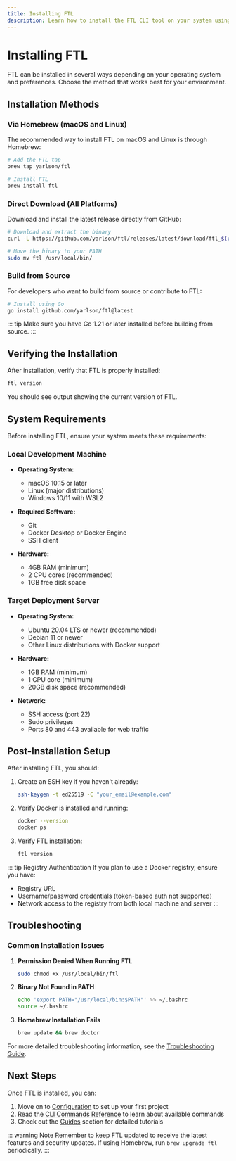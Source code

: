 ```yaml
---
title: Installing FTL
description: Learn how to install the FTL CLI tool on your system using various methods
---
```


# Installing FTL

FTL can be installed in several ways depending on your operating system and preferences. Choose the method that works best for your environment.

## Installation Methods

### Via Homebrew (macOS and Linux)

The recommended way to install FTL on macOS and Linux is through Homebrew:

```bash
# Add the FTL tap
brew tap yarlson/ftl

# Install FTL
brew install ftl
```

### Direct Download (All Platforms)

Download and install the latest release directly from GitHub:

```bash
# Download and extract the binary
curl -L https://github.com/yarlson/ftl/releases/latest/download/ftl_$(uname -s)_$(uname -m).tar.gz | tar xz

# Move the binary to your PATH
sudo mv ftl /usr/local/bin/
```

### Build from Source

For developers who want to build from source or contribute to FTL:

```bash
# Install using Go
go install github.com/yarlson/ftl@latest
```

::: tip
Make sure you have Go 1.21 or later installed before building from source.
:::

## Verifying the Installation

After installation, verify that FTL is properly installed:

```bash
ftl version
```

You should see output showing the current version of FTL.

## System Requirements

Before installing FTL, ensure your system meets these requirements:

### Local Development Machine

- **Operating System:**

  - macOS 10.15 or later
  - Linux (major distributions)
  - Windows 10/11 with WSL2

- **Required Software:**

  - Git
  - Docker Desktop or Docker Engine
  - SSH client

- **Hardware:**
  - 4GB RAM (minimum)
  - 2 CPU cores (recommended)
  - 1GB free disk space

### Target Deployment Server

- **Operating System:**

  - Ubuntu 20.04 LTS or newer (recommended)
  - Debian 11 or newer
  - Other Linux distributions with Docker support

- **Hardware:**

  - 1GB RAM (minimum)
  - 1 CPU core (minimum)
  - 20GB disk space (recommended)

- **Network:**
  - SSH access (port 22)
  - Sudo privileges
  - Ports 80 and 443 available for web traffic

## Post-Installation Setup

After installing FTL, you should:

1. Create an SSH key if you haven't already:

   ```bash
   ssh-keygen -t ed25519 -C "your_email@example.com"
   ```

2. Verify Docker is installed and running:

   ```bash
   docker --version
   docker ps
   ```

3. Verify FTL installation:
   ```bash
   ftl version
   ```

::: tip Registry Authentication
If you plan to use a Docker registry, ensure you have:

- Registry URL
- Username/password credentials (token-based auth not supported)
- Network access to the registry from both local machine and server
  :::

## Troubleshooting

### Common Installation Issues

1. **Permission Denied When Running FTL**

   ```bash
   sudo chmod +x /usr/local/bin/ftl
   ```

2. **Binary Not Found in PATH**

   ```bash
   echo 'export PATH="/usr/local/bin:$PATH"' >> ~/.bashrc
   source ~/.bashrc
   ```

3. **Homebrew Installation Fails**
   ```bash
   brew update && brew doctor
   ```

For more detailed troubleshooting information, see the [Troubleshooting Guide](/reference/troubleshooting).

## Next Steps

Once FTL is installed, you can:

1. Move on to [Configuration](./configuration.md) to set up your first project
2. Read the [CLI Commands Reference](/reference/cli-commands) to learn about available commands
3. Check out the [Guides](/guides/) section for detailed tutorials

::: warning Note
Remember to keep FTL updated to receive the latest features and security updates. If using Homebrew, run `brew upgrade ftl` periodically.
:::
